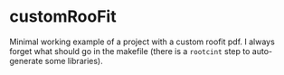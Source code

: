 customRooFit
============

Minimal working example of a project with a custom roofit pdf.
I always forget what should go in the makefile (there is a `rootcint` step to auto-generate some libraries).
